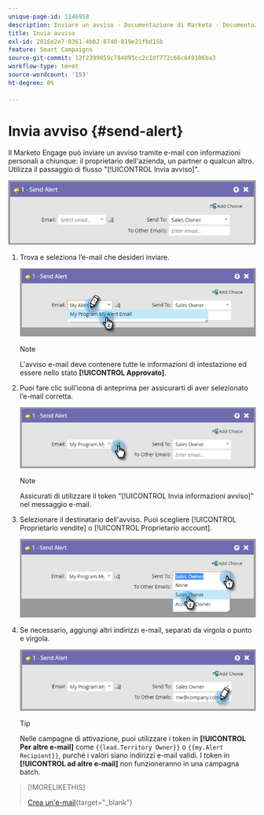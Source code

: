 ```yaml
---
unique-page-id: 1146958
description: Inviare un avviso - Documentazione di Marketo - Documentazione del prodotto
title: Invia avviso
exl-id: 2016e2e7-0361-4bb2-8740-819e21fbd15b
feature: Smart Campaigns
source-git-commit: 12f2399859c784095cc2c1df772c66c649106ba3
workflow-type: tm+mt
source-wordcount: '153'
ht-degree: 0%

---
```


# Invia avviso {#send-alert}

Il Marketo Engage può inviare un avviso tramite e-mail con informazioni personali a chiunque: il proprietario dell&#39;azienda, un partner o qualcun altro. Utilizza il passaggio di flusso &quot;[!UICONTROL Invia avviso]&quot;.

![](assets/send-alert-1.png)

1. Trova e seleziona l’e-mail che desideri inviare.

   ![](assets/send-alert-2.png)

   >[!NOTE]
   >
   >L&#39;avviso e-mail deve contenere tutte le informazioni di intestazione ed essere nello stato **[!UICONTROL Approvato]**.

1. Puoi fare clic sull’icona di anteprima per assicurarti di aver selezionato l’e-mail corretta.

   ![](assets/send-alert-3.png)

   >[!NOTE]
   >
   >Assicurati di utilizzare il token &quot;[!UICONTROL Invia informazioni avviso]&quot; nel messaggio e-mail.

1. Selezionare il destinatario dell&#39;avviso. Puoi scegliere [!UICONTROL Proprietario vendite] o [!UICONTROL Proprietario account].

   ![](assets/send-alert-4.png)

1. Se necessario, aggiungi altri indirizzi e-mail, separati da virgola o punto e virgola.

   ![](assets/send-alert-5.png)

   >[!TIP]
   >
   >Nelle campagne di attivazione, puoi utilizzare i token in **[!UICONTROL Per altre e-mail]** come `{{lead.Territory Owner}}` o `{{my.Alert Recipient}}`, purché i valori siano indirizzi e-mail validi. I token in **[!UICONTROL ad altre e-mail]** non funzioneranno in una campagna batch.

>[!MORELIKETHIS]
>
>[Crea un&#39;e-mail](/help/marketo/product-docs/email-marketing/general/creating-an-email/create-an-email.md){target="_blank"}

